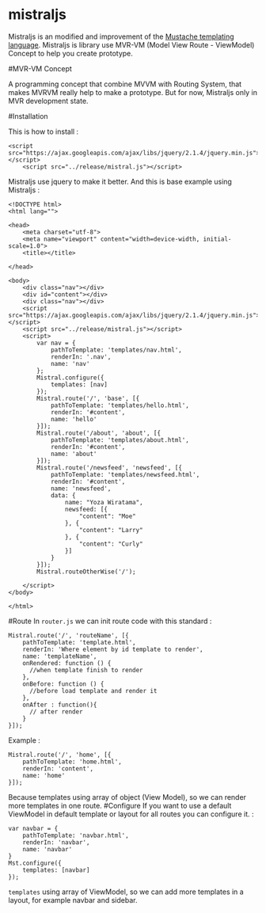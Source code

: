 # mistraljs
Mistraljs is an modified and improvement of the [Mustache templating language](http://mustache.github.io/).
Mistraljs is library use MVR-VM (Model View Route - ViewModel) Concept to help you create prototype. 

#MVR-VM Concept

A programming concept that combine MVVM with Routing System, that makes MVRVM really help to make a prototype. But for now, Mistraljs only in MVR development state.

#Installation 

This is how to install :
```
<script src="https://ajax.googleapis.com/ajax/libs/jquery/2.1.4/jquery.min.js"></script>
    <script src="../release/mistral.js"></script>
```
Mistraljs use jquery to make it better. And this is base example using Mistraljs :
```
<!DOCTYPE html>
<html lang="">

<head>
    <meta charset="utf-8">
    <meta name="viewport" content="width=device-width, initial-scale=1.0">
    <title></title>

</head>

<body>
    <div class="nav"></div>
    <div id="content"></div>
    <div class="nav"></div>
    <script src="https://ajax.googleapis.com/ajax/libs/jquery/2.1.4/jquery.min.js"></script>
    <script src="../release/mistral.js"></script>
    <script>
        var nav = {
            pathToTemplate: 'templates/nav.html',
            renderIn: '.nav',
            name: 'nav'
        };
        Mistral.configure({
            templates: [nav]
        });
        Mistral.route('/', 'base', [{
            pathToTemplate: 'templates/hello.html',
            renderIn: '#content',
            name: 'hello'
        }]);
        Mistral.route('/about', 'about', [{
            pathToTemplate: 'templates/about.html',
            renderIn: '#content',
            name: 'about'
        }]);
        Mistral.route('/newsfeed', 'newsfeed', [{
            pathToTemplate: 'templates/newsfeed.html',
            renderIn: '#content',
            name: 'newsfeed',
            data: {
                name: "Yoza Wiratama",
                newsfeed: [{
                    "content": "Moe"
                }, {
                    "content": "Larry"
                }, {
                    "content": "Curly"
                }]
            }
        }]);
        Mistral.routeOtherWise('/');

    </script>
</body>

</html>

```

#Route
In `router.js` we can init route code with this standard :
```
Mistral.route('/', 'routeName', [{
    pathToTemplate: 'template.html',
    renderIn: 'Where element by id template to render',
    name: 'templateName',
    onRendered: function () {
      //when template finish to render
    },
    onBefore: function () {
      //before load template and render it
    },
    onAfter : function(){
      // after render
    }
}]);
```
Example :
```
Mistral.route('/', 'home', [{
    pathToTemplate: 'home.html',
    renderIn: 'content',
    name: 'home'
}]);
```
Because templates using array of object (View Model), so we can render more templates in one route.
#Configure
If you want to use a default ViewModel in default template or layout for all routes you can configure it. :
```
var navbar = {
    pathToTemplate: 'navbar.html',
    renderIn: 'navbar',
    name: 'navbar'
}
Mst.configure({
    templates: [navbar]
});
```
`templates` using array of ViewModel, so we can add more templates in a layout, for example navbar and sidebar.




